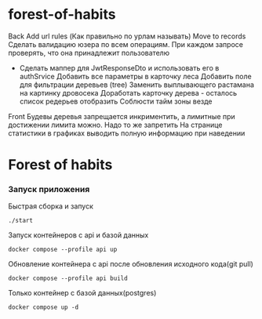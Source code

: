 # forest-of-habits

Back
Add url rules (Как правильно по урлам называть)
Move to records
Сделать валидацию юзера по всем операциям. При каждом запросе проверять, что она принадлежит пользователю
+ Сделать маппер для JwtResponseDto и использовать его в authSrvice
Добавить все параметры в карточку леса
Добавить поле для фильтрации деревьев (tree)
Заменить выплывающего растамана на картинку дровосека
Доработать карточку дерева - осталось список редерьев отобразить
Соблюсти тайм зоны везде

Front
Будевы деревья запрещается инкриментить, а лимитные при достижении лимита можно. Надо то же запретить
На странице статистики в графиках выводить полную информацию при наведении


# Forest of habits

### Запуск приложения
Быстрая сборка и запуск
```
./start
```
Запуск контейнеров с api и базой данных
```
docker compose --profile api up
```
Обновление контейнера с api после обновления исходного кода(git pull)
```
docker compose --profile api build
```
Только контейнер с базой данных(postgres)
```
docker compose up -d
```